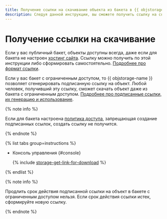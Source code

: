 ```yaml
---
title: Получение ссылки на скачивание объекта из бакета в {{ objstorage-full-name }}
description: Следуя данной инструкции, вы сможете получить ссылку на скачивание объекта из бакета в {{ objstorage-name }}.
---
```


# Получение ссылки на скачивание

Если у вас публичный бакет, объекты доступны всегда, даже если для бакета не настроен [хостинг сайта](../../concepts/hosting.md). Ссылку можно получить по этой инструкции либо сформировать самостоятельно. [Подробнее про формат ссылки](../../concepts/object.md#object-url).

Если у вас бакет с ограниченным доступом, то {{ objstorage-name }} позволяет сгенерировать подписанную ссылку на объект. Любой человек, получивший эту ссылку, сможет скачать объект даже из бакета с ограниченным доступом. [Подробнее про подписанные ссылки, их генерацию и использование](../../concepts/pre-signed-urls.md).

{% note info %}

Если для бакета настроена [политика доступа](../../operations/buckets/policy.md), запрещающая создание подписанных ссылок, создать ссылку не получится. 

{% endnote %}

{% list tabs group=instructions %}

- Консоль управления {#console}

  {% include [storage-get-link-for-download](../../_includes_service/storage-get-link-for-download.md) %}

{% endlist %}

{% note info %}

Продлить срок действия подписанной ссылки на объект в бакете с ограниченным доступом нельзя. Если срок действия ссылки истек, сформируйте новую ссылку.

{% endnote %}
